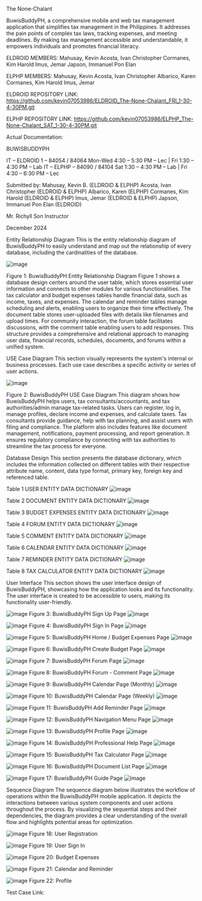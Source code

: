 The None-Chalant

BuwisBuddyPH, a comprehensive mobile and web tax management application that simplifies tax management in the Philippines. It addresses the pain points of complex tax laws, tracking expenses, and meeting deadlines. By making tax management accessible and understandable, it empowers individuals and promotes financial literacy.

ELDROID MEMBERS:
  Mahusay, Kevin
  Acosta, Ivan Christopher
  Cormanes, Kim Harold
  Imus, Jemar
  Japson, Immanuel Pon Elan

ELPHP MEMBERS:
  Mahusay, Kevin
  Acosta, Ivan Christopher
  Albarico, Karen 
  Cormanes, Kim Harold
  Imus, Jemar

ELDROID REPOSITORY LINK:
https://github.com/kevin07053986/ELDROID_The-None-Chalant_FRI_1-30-4-30PM.git

ELPHP REPOSITORY LINK:
https://github.com/kevin07053986/ELPHP_The-None-Chalant_SAT_1-30-4-30PM.git   


Actual Documentation:

BUWISBUDDYPH

IT – ELDROID 1 – 84054 / 84064
Mon-Wed 4:30 – 5:30 PM – Lec | Fri 1:30 – 4:30 PM – Lab 
IT – ELPHP – 84090 / 84104
Sat 1:30 – 4:30 PM – Lab | Fri 4:30 – 6:30 PM – Lec

Submitted by:
Mahusay, Kevin B. (ELDROID & ELPHP)
Acosta, Ivan Christopher (ELDROID & ELPHP)
Albarico, Karen (ELPHP)
Cormanes, Kim Harold (ELDROID & ELPHP)
Imus, Jemar (ELDROID & ELPHP)
Japson, Immanuel Pon Elan (ELDROID)

Mr. Richyll Son
Instructor

December 2024

Entity Relationship Diagram
	This is the entity relationship diagram of BuwisBuddyPH to easily understand and map out the relationship of every database, including the cardinalities of the database.
 
![image](https://github.com/user-attachments/assets/af1e8d9d-6c95-4ac5-b790-c98a22a887c0)

Figure 1: BuwisBuddyPH Entity Relationship Diagram
Figure 1 shows a database design centers around the user table, which stores essential user information and connects to other modules for various functionalities. The tax calculator and budget expenses tables handle financial data, such as income, taxes, and expenses. The calendar and reminder tables manage scheduling and alerts, enabling users to organize their time effectively. The document table stores user-uploaded files with details like filenames and upload times. For community interaction, the forum table facilitates discussions, with the comment table enabling users to add responses. This structure provides a comprehensive and relational approach to managing user data, financial records, schedules, documents, and forums within a unified system.

USE Case Diagram
This section visually represents the system's internal or business processes. Each use case describes a specific activity or series of user actions.

![image](https://github.com/user-attachments/assets/3369e816-9287-4922-8856-13ed5495d5ce)

Figure 2: BuwisBuddyPH USE Case Diagram
This diagram shows how BuwisBuddyPH helps users, tax consultants/accountants, and tax authorities/admin manage tax-related tasks. Users can register, log in, manage profiles, declare income and expenses, and calculate taxes. Tax consultants provide guidance, help with tax planning, and assist users with filing and compliance. The platform also includes features like document management, notifications, payment processing, and report generation. It ensures regulatory compliance by connecting with tax authorities to streamline the tax process for everyone.

Database Design
This section presents the database dictionary, which includes the information collected on different tables with their respective attribute name, content, data type format, primary key, foreign key and referenced table.

Table 1
USER ENTITY DATA DICTIONARY
![image](https://github.com/user-attachments/assets/c13b0ee6-5ae7-4f4c-b0bd-cd3fe7171874)

Table 2
DOCUMENT ENTITY DATA DICTIONARY
![image](https://github.com/user-attachments/assets/d40ea907-be44-4410-997d-1cfcc9a4e129)

Table 3
BUDGET EXPENSES ENTITY DATA DICTIONARY
![image](https://github.com/user-attachments/assets/a3d11f30-02bd-4cb5-acdd-003d7721cc59)

Table 4
FORUM ENTITY DATA DICTIONARY
![image](https://github.com/user-attachments/assets/4f9ba0eb-6317-4382-b35b-334069c32f8f)

Table 5
COMMENT ENTITY DATA DICTIONARY
![image](https://github.com/user-attachments/assets/f4f4c123-7ed8-4f12-9671-65edba8987a3)

Table 6
CALENDAR ENTITY DATA DICTIONARY
![image](https://github.com/user-attachments/assets/c647aa44-0ef8-42a0-8b38-659081dcc1e3)

Table 7
REMINDER ENTITY DATA DICTIONARY
![image](https://github.com/user-attachments/assets/b46a1249-8e0c-451f-aa0c-e65d69f183e0)

Table 8
TAX CALCULATOR ENTITY DATA DICTIONARY
![image](https://github.com/user-attachments/assets/bc99b452-d93a-4be4-9cda-486cfb6b7c11)

User Interface
This section shows the user interface design of BuwisBuddyPH, showcasing how the application looks and its functionality. The user interface is created to be accessible to users, making its functionality user-friendly.

![image](https://github.com/user-attachments/assets/808ce4c7-aaaa-4034-be73-23772a254197)
Figure 3: BuwisBuddyPH Sign Up Page
![image](https://github.com/user-attachments/assets/220ef22e-6df0-4f28-8909-416acdb37e68)

![image](https://github.com/user-attachments/assets/54c021c6-94c5-4734-92d4-0db1e5f15fb8)
Figure 4: BuwisBuddyPH Sign In Page
![image](https://github.com/user-attachments/assets/86ddf818-5335-49e2-8c63-cddac71c51be)

![image](https://github.com/user-attachments/assets/ce92660b-1256-4588-8560-9098ffbafa35)
Figure 5: BuwisBuddyPH Home / Budget Expenses Page
![image](https://github.com/user-attachments/assets/abfb9b92-7877-45ca-8223-2b8c32eb64b2)

![image](https://github.com/user-attachments/assets/786159ac-95af-4be1-aaa3-9cd515b8b59e)
Figure 6: BuwisBuddyPH Create Budget Page
![image](https://github.com/user-attachments/assets/65bf3a2c-004f-4974-9d8d-f5b3de839f72)

![image](https://github.com/user-attachments/assets/7e6e04a2-93cc-42b4-a704-621e80e0b579)
Figure 7: BuwisBuddyPH Forum Page
![image](https://github.com/user-attachments/assets/016587ef-88fb-4e91-935e-c797a9fb31f5)

![image](https://github.com/user-attachments/assets/ba5baac8-fe3c-4b6e-8531-27afd4003571)
Figure 8: BuwisBuddyPH Forum - Comment Page
![image](https://github.com/user-attachments/assets/d68f6f3d-e922-4ab9-9efc-207164650380)

![image](https://github.com/user-attachments/assets/b36c0c6a-5c63-436e-8e95-a9500d02990b)
Figure 9: BuwisBuddyPH Calendar Page (Monthly)
![image](https://github.com/user-attachments/assets/031abab2-48ff-460d-9e43-a36baac9324f)

![image](https://github.com/user-attachments/assets/3fd3ab63-e7ad-47fc-a104-d244b8a7f9c6)
Figure 10: BuwisBuddyPH Calendar Page (Weekly)
![image](https://github.com/user-attachments/assets/063447ba-78ef-4d42-94de-58afe267e794)

![image](https://github.com/user-attachments/assets/75038e9a-3189-4153-b7c8-34bce81ca9d8)
Figure 11: BuwisBuddyPH Add Reminder Page
![image](https://github.com/user-attachments/assets/be989bec-8be3-47c4-98c3-2479221059b3)

![image](https://github.com/user-attachments/assets/ce06f045-e6a0-403a-bd50-650c36725103)
Figure 12: BuwisBuddyPH Navigation Menu Page
![image](https://github.com/user-attachments/assets/72aa12a2-7666-42ee-9f89-de8a40f95f02)

![image](https://github.com/user-attachments/assets/e3f77818-81ea-4e95-9d9f-529a0f824645)
Figure 13: BuwisBuddyPH Profile Page
![image](https://github.com/user-attachments/assets/db003627-e270-491a-ab1d-213b8d142545)

![image](https://github.com/user-attachments/assets/0212f03d-015a-4ac6-a77d-3eddc4f9cb25)
Figure 14: BuwisBuddyPH Professional Help Page
![image](https://github.com/user-attachments/assets/0fdb1594-a44b-4794-88df-1dd4a3b27a6d)

![image](https://github.com/user-attachments/assets/19182333-8da7-41e7-b0a6-04f5996254df)
Figure 15: BuwisBuddyPH Tax Calculator Page
![image](https://github.com/user-attachments/assets/7134e4f4-2ced-46a0-8b95-2776b36c8127)

![image](https://github.com/user-attachments/assets/7d558a7e-e18a-4a9e-8783-6d879e735233)
Figure 16: BuwisBuddyPH Document List Page
![image](https://github.com/user-attachments/assets/b13aa593-e4e2-4d72-9937-eac172a7eaa9)

![image](https://github.com/user-attachments/assets/58a646c0-7ebd-4341-afb9-2ed8071dfd38)
Figure 17: BuwisBuddyPH Guide Page
![image](https://github.com/user-attachments/assets/e179144a-7476-4c82-bb9e-45190e3cc5b7)

Sequence Diagram
	The sequence diagram below illustrates the workflow of operations within the BuwisBuddyPH mobile application. It depicts the interactions between various system components and user actions throughout the process. By visualizing the sequential steps and their dependencies, the diagram provides a clear understanding of the overall flow and highlights potential areas for optimization.

![image](https://github.com/user-attachments/assets/4637e545-0d7c-4f75-ba17-bb42b284be92)
Figure 18: User Registration

![image](https://github.com/user-attachments/assets/afa9b8b9-3677-43d4-914e-14c5e8c89564)
Figure 19: User Sign In

![image](https://github.com/user-attachments/assets/71e21fa5-e211-41d1-a7cd-b4621959111d)
Figure 20: Budget Expenses

![image](https://github.com/user-attachments/assets/4d3ca546-fa86-41c2-9df2-588354baf03b)
Figure 21: Calendar and Reminder

![image](https://github.com/user-attachments/assets/ee9ad5fb-a2b9-4359-b8ac-a6b894b41e79)
Figure 22: Profile

Test Case Link:

